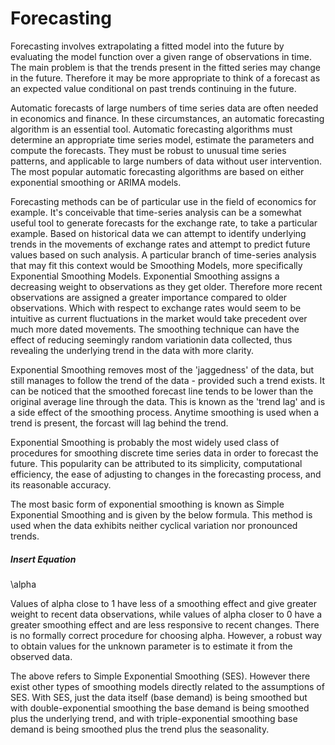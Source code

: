 Forecasting
===========

Forecasting involves extrapolating a fitted model into the future by evaluating the model function over a given range of 
observations in time. The main problem is that the trends present in the fitted series may change in the future. Therefore it
may be more appropriate to think of a forecast as an expected value conditional on past trends continuing in the future.

Automatic forecasts of large numbers of time series data are often needed in economics and finance. In these circumstances, an automatic
forecasting algorithm is an essential tool. Automatic forecasting algorithms must determine an appropriate time series model, estimate the
parameters and compute the forecasts. They must be robust to unusual time series patterns, and applicable to large numbers of data without
user intervention. The most popular automatic forecasting algorithms are based on either exponential smoothing or ARIMA models.

Forecasting methods can be of particular use in the field of economics for example. It's conceivable that time-series analysis
can be a somewhat useful tool to generate forecasts for the exchange rate, to take a particular example. Based on historical data we can
attempt to identify underlying trends in the movements of exchange rates and attempt to predict future values based on such analysis. A
particular branch of time-series analysis that may fit this context would be Smoothing Models, more specifically Exponential Smoothing
Models. Exponential Smoothing assigns a decreasing weight to observations as they get older. Therefore more recent observations are
assigned a greater importance compared to older observations. Which with respect to exchange rates would seem to be intuitive as current
fluctuations in the market would take precedent over much more dated movements. The smoothing technique can have the effect of reducing
seemingly random variationin data collected, thus revealing the underlying trend in the data with more clarity.

Exponential Smoothing removes most of the 'jaggedness' of the data, but still manages to follow the trend of the data - provided such a
trend exists. It can be noticed that the smoothed forecast line tends to be lower than the original average line through the data. This is
known as the 'trend lag' and is a side effect of the smoothing process. Anytime smoothing is used when a trend is present, the forcast
will lag behind the trend.

Exponential Smoothing is probably the most widely used class of procedures for smoothing discrete time series data in order to forecast
the future. This popularity can be attributed to its simplicity, computational efficiency, the ease of adjusting to changes in the
forecasting process, and its reasonable accuracy.

The most basic form of exponential smoothing is known as Simple Exponential Smoothing and is given by the below formula. This method
is used when the data exhibits neither cyclical variation nor pronounced trends.

##### Insert Equation
\alpha

Values of alpha close to 1 have less of a smoothing effect and give greater weight to recent data observations, while values of alpha
closer to 0 have a greater smoothing effect and are less responsive to recent changes. There is no formally correct procedure for
choosing alpha. However, a robust way to obtain values for the unknown parameter is to estimate it from the observed data.

The above refers to Simple Exponential Smoothing (SES). However there exist other types of smoothing models directly related to the
assumptions of SES. With SES, just the data itself (base demand) is being smoothed but with double-exponential smoothing the base
demand is being smoothed plus the underlying trend, and with triple-exponential smoothing base demand is being smoothed plus the trend
plus the seasonality.
